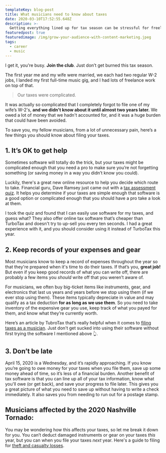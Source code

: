 ```yaml
---
templateKey: blog-post
title: What musicians need to know about taxes
date: 2020-03-10T17:52:55.648Z
description: >-
  Getting everything lined up for tax season can be stressful for freelance musicians. Here's a few things to keep in mind as you prepare for filing your taxes this year.
featuredpost: true
featuredimage: /img/grow-your-audience-with-content-marketing.jpeg
tags:
  - career
  - music
---
```


I get it, you're busy. **Join the club**. Just don’t get burned this tax season.

The first year me and my wife were married, we each had two regular W-2 jobs, I landed my first full-time music gig, and I had lots of freelance work on top of that.

> Our taxes were complicated.

It was actually so complicated that I completely forgot to file one of my wife’s W-2's, **and we didn't know about it until almost two years later.** We owed a lot of money that we hadn't accounted for, and it was a huge burden that could have been avoided.

To save you, my fellow musicians, from a lot of unnecessary pain, here’s a few things you should know about filing your taxes.

## 1. It’s OK to get help

Sometimes software will totally do the trick, but your taxes might be complicated enough that you need a pro to make sure you’re not forgetting something (or saving money in a way you didn’t know you could).

Luckily, there's a great new online resource to help you decide which route to take. Financial guru, Dave Ramsey just came out with a [tax assessment quiz](https://www.daveramsey.com/elp/tax-preparation). It helps you determine if your taxes are simple enough that software is a good option or complicated enough that you should have a pro take a look at them.

I took the quiz and found that I can easily use software for my taxes, and guess what? They also offer online tax software that’s cheaper than TurboTax and doesn't try to up-sell you every ten seconds. I had a great experience with it, and you should consider using it instead of TurboTax this year.

## 2. Keep records of your expenses and gear

Most musicians know to keep a record of expenses throughout the year so that they're prepared when it's time to do their taxes. If that’s you, **great job!** But even if you keep good records of what you can write off, there are probably a few items you _should_ write off that you weren’t aware of.

For musicians, we often buy big-ticket items like instruments, gear, and electronics that last us years and years before we stop using them (if we ever stop using them). These items typically depreciate in value and may qualify as a tax deduction **for as long as we use them**. So you need to take inventory of the expensive gear you use, keep track of what you payed for them, and know what they’re currently worth.

Here’s an article by TubroTax that’s really helpful when it comes to <a href="https://turbotax.intuit.com/tax-tips/self-employment-taxes/the-musicians-guide-to-taxes-top-tax-deductions/L3dFXFokF" target="_blank" rel="noopener noreferrer">filing taxes as a musician</a>. Just don't get sucked into using their software without first trying the software I mentioned above 👆.

## 3. Don’t be late

April 15, 2020 is a Wednesday, and it’s rapidly approaching. If you know you’re going to owe money for your taxes when you file them, save up some money ahead of time, so it’s less of a financial burden. Another benefit of tax software is that you can line up all of your tax information, know what you'll owe (or get back), and save your progress to file later. This gives you a great picture of what you need to save up without having to write a check immediately. It also saves you from needing to run out for a postage stamp.

## Musicians affected by the 2020 Nashville Tornado:

You may be wondering how this affects your taxes, so let me break it down for you. You can’t deduct damaged instruments or gear on your taxes _this_ year, but you can when you file your taxes _next_ year. Here's a guide to filing for <a href="https://www.hrblock.com/tax-center/irs/forms/form-4684/" target="_blank" rel="noopener noreferrer">theft and casualty losses</a>.
